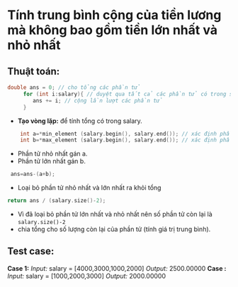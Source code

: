 # Tính trung bình cộng của tiền lương mà không bao gồm tiền lớn nhất và nhỏ nhất
## Thuật toán:
```cpp
double ans = 0; // cho tổng các phần tử 
     for (int i:salary){ // duyệt qua tất cả các phần tử có trong salary
        ans += i; // cộng lần lượt các phần tử 
     }
```
- **Tạo vòng lặp:** để tính tổng có trong salary.
```cpp
    int a=*min_element (salary.begin(), salary.end()); // xác định phần tử nhỏ nhất
    int b=*max_element (salary.begin(), salary.end()); // xác định phần tử lớn nhất
```
- Phần tử nhỏ nhất gán a.
- Phần tử lớn nhất gán b.
```cpp
 ans=ans-(a+b);
```
- Loại bỏ phần tử nhỏ nhất và lớn nhất ra khỏi tổng
```cpp
return ans / (salary.size()-2);
```
- Vì đã loại bỏ phần tử lớn nhất và nhỏ nhất nên số phần tử còn lại là ``` salary.size()-2 ```
- chia tổng cho số lượng còn lại của phần tử (tính giá trị trung bình).
## Test case:
**Case 1:**
*Input:*
salary = [4000,3000,1000,2000]
*Output:*
2500.00000
**Case :**
*Input:*
salary = [1000,2000,3000]
*Output:*
2000.00000
